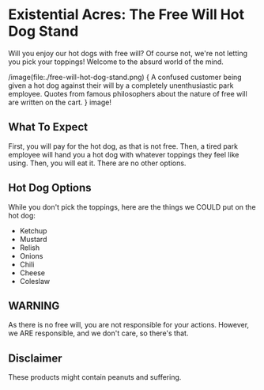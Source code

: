 # Existential Acres: The Free Will Hot Dog Stand

Will you enjoy our hot dogs with free will? Of course not, we're not letting you pick your toppings! Welcome to the absurd world of the mind.

/image(file:./free-will-hot-dog-stand.png) {
A confused customer being given a hot dog against their will by a completely unenthusiastic park employee. Quotes from famous philosophers about the nature of free will are written on the cart.
} image!

## What To Expect

First, you will pay for the hot dog, as that is not free. Then, a tired park employee will hand you a hot dog with whatever toppings they feel like using. Then, you will eat it. There are no other options.

## Hot Dog Options
While you don't pick the toppings, here are the things we COULD put on the hot dog:

*   Ketchup
*   Mustard
*   Relish
*   Onions
*   Chili
*   Cheese
*   Coleslaw

## WARNING
As there is no free will, you are not responsible for your actions. However, we ARE responsible, and we don't care, so there's that.

## Disclaimer
These products might contain peanuts and suffering.